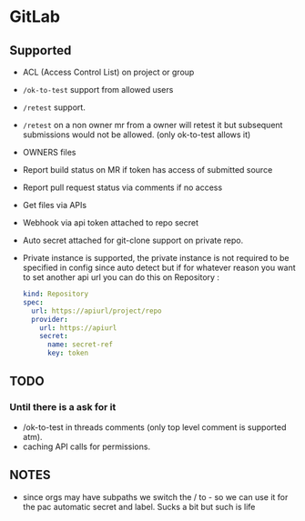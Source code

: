 # GitLab

## Supported

- ACL (Access Control List) on project or group
- `/ok-to-test` support from allowed users
- `/retest` support.
- `/retest` on a non owner mr from a owner will retest it but subsequent submissions
  would not be allowed. (only ok-to-test allows it)
- OWNERS files
- Report build status on MR if token has access of submitted source
- Report pull request status via comments if no access
- Get files via APIs
- Webhook via api token attached to repo secret
- Auto secret attached for git-clone support on private repo.
- Private instance is supported, the private instance is not required to be
  specified in config since auto detect but if for whatever reason you want to
  set another api url you can do this on Repository :

  ```yaml
  kind: Repository
  spec:
    url: https://apiurl/project/repo
    provider:
      url: https://apiurl
      secret:
        name: secret-ref
        key: token
  ```

## TODO

### Until there is a ask for it

- /ok-to-test in threads comments (only top level comment is supported atm).
- caching API calls for permissions.

## NOTES

- since orgs may have subpaths we switch the / to - so we can use it for the pac
  automatic secret and label. Sucks a bit but such is life
